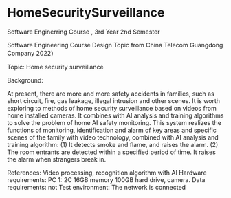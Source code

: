 # HomeSecuritySurveillance

Software Enginerring Course , 3rd Year 2nd Semester 

Software Engineering Course Design Topic from China Telecom Guangdong Company 2022）
             
Topic:  Home security surveillance 

Background: 

 At present, there are more and more safety accidents in families, such as short circuit, fire, gas leakage, illegal intrusion and other scenes. It is worth exploring to methods of home security surveillance based on videos from home installed cameras. It combines with AI analysis and training algorithms to solve the problem of home AI safety monitoring.
This system realizes the functions of monitoring, identification and alarm of key areas and specific scenes of the family with video technology, combined with AI analysis and training algorithm:
(1) It detects smoke and flame, and raises the alarm. 
(2) The room entrants are detected within a specified period of time. It raises the alarm when strangers break in.

References:
Video processing, recognition algorithm with AI
Hardware requirements:
PC 1: 2C 16GB memory 100GB hard drive, camera.
Data requirements: not
Test environment: The network is connected

